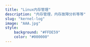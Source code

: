```yaml
---
title: "Linux内存管理"
description: "内存管理，内存故障分析等等"
slug: "kernel-log"
image: "AAA.jpg"
style:
    background: "#FFDE59"
    color: "#000000"
---
```


